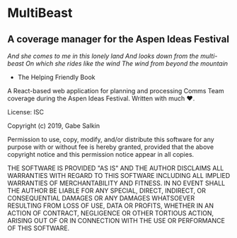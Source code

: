 # MultiBeast
## A coverage manager for the Aspen Ideas Festival

_And she comes to me in this lonely land
And looks down from the multi-beast
On which she rides like the wind
The wind from beyond the mountain_
- The Helping Friendly Book

A React-based web application for planning and processing Comms Team coverage during the Aspen Ideas Festival. Written with much ❤️.

License: ISC

Copyright (c) 2019, Gabe Salkin

Permission to use, copy, modify, and/or distribute this software for any purpose with or without fee is hereby granted, provided that the above copyright notice and this permission notice appear in all copies.

THE SOFTWARE IS PROVIDED "AS IS" AND THE AUTHOR DISCLAIMS ALL WARRANTIES WITH REGARD TO THIS SOFTWARE INCLUDING ALL IMPLIED WARRANTIES OF MERCHANTABILITY AND FITNESS. IN NO EVENT SHALL THE AUTHOR BE LIABLE FOR ANY SPECIAL, DIRECT, INDIRECT, OR CONSEQUENTIAL DAMAGES OR ANY DAMAGES WHATSOEVER RESULTING FROM LOSS OF USE, DATA OR PROFITS, WHETHER IN AN ACTION OF CONTRACT, NEGLIGENCE OR OTHER TORTIOUS ACTION, ARISING OUT OF OR IN CONNECTION WITH THE USE OR PERFORMANCE OF THIS SOFTWARE.